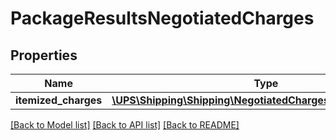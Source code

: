 # PackageResultsNegotiatedCharges

## Properties
Name | Type | Description | Notes
------------ | ------------- | ------------- | -------------
**itemized_charges** | [**\UPS\Shipping\Shipping\NegotiatedChargesItemizedCharges[]**](NegotiatedChargesItemizedCharges.md) |  | [optional] 

[[Back to Model list]](../../README.md#documentation-for-models) [[Back to API list]](../../README.md#documentation-for-api-endpoints) [[Back to README]](../../README.md)

